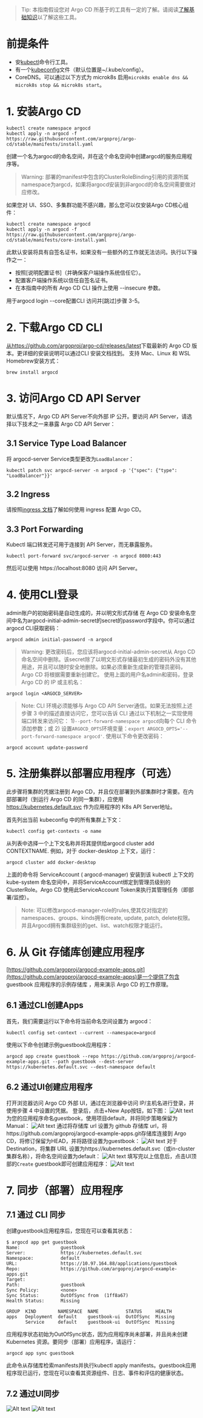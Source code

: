 >Tip:
>本指南假设您对 Argo CD 所基于的工具有一定的了解。请阅读[了解基础知识](../2.了解基础知识/2.了解基础知识.md)以了解这些工具。
# 前提条件
* 安[kubectl](https://kubernetes.io/docs/tasks/tools/)命令行工具。
* 有一个[kubeconfig](https://kubernetes.io/docs/tasks/access-application-cluster/configure-access-multiple-clusters/)文件（默认位置是~/.kube/config）。
* CoreDNS。可以通过以下方式为 microk8s 启用`microk8s enable dns && microk8s stop && microk8s start`。
# 1. 安装Argo CD
```
kubectl create namespace argocd
kubectl apply -n argocd -f https://raw.githubusercontent.com/argoproj/argo-cd/stable/manifests/install.yaml
```
创建一个名为argocd的命名空间，并在这个命名空间中创建argcd的服务应用程序等。
>Warning:
>部署的manifest中包含的ClusterRoleBinding引用的资源所属namespace为argcd，如果将argocd安装到非argocd的命名空间需要做对应修改。

如果您对 UI、SSO、多集群功能不感兴趣，那么您可以仅安装Argo CD核心组件：
```
kubectl create namespace argocd
kubectl apply -n argocd -f https://raw.githubusercontent.com/argoproj/argo-cd/stable/manifests/core-install.yaml
```
此默认安装将具有自签名证书，如果没有一些额外的工作就无法访问。执行以下操作之一：

* 按照[说明配置证书]（并确保客户端操作系统信任它）。
* 配置客户端操作系统以信任自签名证书。
* 在本指南中的所有 Argo CD CLI 操作上使用 --insecure 参数。

用于argocd login --core配置CLI 访问并[跳过]步骤 3-5。
# 2. 下载Argo CD CLI
[从https://github.com/argoproj/argo-cd/releases/latest](https://github.com/argoproj/argo-cd/releases/tag/v2.9.2)下载最新的 Argo CD 版本。更详细的安装说明可以通过CLI 安装文档找到。
支持 Mac、Linux 和 WSL Homebrew安装方式：
```
brew install argocd
```
# 3. 访问Argo CD API Server
默认情况下，Argo CD API Server不向外部 IP 公开。要访问 API Server，请选择以下技术之一来暴露 Argo CD API Server：
## 3.1 Service Type Load Balancer
将 argocd-server Service类型更改为`LoadBalancer`：
```
kubectl patch svc argocd-server -n argocd -p '{"spec": {"type": "LoadBalancer"}}'
```
## 3.2 Ingress
请按照[ingress 文档](https://argo-cd.readthedocs.io/en/stable/operator-manual/ingress/)了解如何使用 ingress 配置 Argo CD。
## 3.3 Port Forwarding
Kubectl 端口转发还可用于连接到 API Server，而无暴露服务。
```
kubectl port-forward svc/argocd-server -n argocd 8080:443
```
然后可以使用 https://localhost:8080 访问 API Server。
# 4. 使用CLI登录
admin账户的初始密码是自动生成的，并以明文形式存储 在 Argo CD 安装命名空间中名为argocd-initial-admin-secret的secret的password字段中。你可以通过argocd CLI获取密码：
```
argocd admin initial-password -n argocd
```
>Warning:
>更改密码后，您应该将argocd-initial-admin-secret从 Argo CD 命名空间中删除。该secret除了以明文形式存储最初生成的密码外没有其他用途，并且可以随时安全地删除。如果必须重新生成新的管理员密码，Argo CD 将根据需要重新创建它。
使用上面的用户名admin和密码，登录 Argo CD 的 IP 或主机名：
```
argocd login <ARGOCD_SERVER>
```
>Note:
>CLI 环境必须能够与 Argo CD API Server通信。如果无法按照上述步骤 3 中的描述直接访问它，您可以告诉 CLI 通过以下机制之一实现使用端口转发来访问它： 1)`--port-forward-namespace argocd`向每个 CLI 命令添加参数；或 2) 设置`ARGOCD_OPTS`环境变量：`export ARGOCD_OPTS='--port-forward-namespace argocd'`.
使用以下命令更改密码：
```
argocd account update-password
```
# 5. 注册集群以部署应用程序（可选）
此步骤将集群的凭据注册到 Argo CD，并且仅在部署到外部集群时才需要。在内部部署时（到运行 Argo CD 的同一集群），应使用 https://kubernetes.default.svc 作为应用程序的 K8s API Server地址。

首先列出当前 kubeconfig 中的所有集群上下文：
```
kubectl config get-contexts -o name
```
从列表中选择一个上下文名称并将其提供给argocd cluster add CONTEXTNAME. 例如，对于 docker-desktop 上下文，运行：
```
argocd cluster add docker-desktop
```
上面的命令将 ServiceAccount ( argocd-manager) 安装到该 kubectl 上下文的 kube-system 命名空间中，并将ServiceAccount绑定到管理员级别的 ClusterRole。Argo CD 使用此ServiceAccount Token来执行其管理任务（即部署/监控）。
>Note:
>可以修改argocd-manager-role的rules,使其仅对指定的namespaces、groups、kinds拥有create, update, patch, delete权限。并且Argocd拥有集群级别的get、list、watch权限才能运行。
# 6. 从 Git 存储库创建应用程序
[https://github.com/argoproj/argocd-example-apps.git](https://github.com/argoproj/argocd-example-apps)是一个提供了包含 guestbook 应用程序的示例存储库 ，用来演示 Argo CD 的工作原理。
## 6.1 通过CLI创建Apps
首先，我们需要运行以下命令将当前命名空间设置为 argocd：
```
kubectl config set-context --current --namespace=argocd
```
使用以下命令创建示例guestbook应用程序：
```
argocd app create guestbook --repo https://github.com/argoproj/argocd-example-apps.git --path guestbook --dest-server https://kubernetes.default.svc --dest-namespace default
```
## 6.2 通过UI创建应用程序
打开浏览器访问 Argo CD 外部 UI，通过在浏览器中访问 IP/主机名进行登录，并使用步骤 4 中设置的凭据。
登录后，点击+New App按钮，如下图：
![Alt text](images/1addapps.png)
为您的应用程序命名guestbook，使用项目default，并将同步策略保留为Manual：
![Alt text](images/2addapps.png)
通过将存储库 url 设置为 github 存储库 url，将https://github.com/argoproj/argocd-example-apps.git存储库连接到 Argo CD，将修订保留为HEAD，并将路径设置为guestbook：
![Alt text](images/3addapps.png)
对于Destination，将集群 URL 设置为https://kubernetes.default.svc（或in-cluster集群名称），将命名空间设置为default：
![Alt text](images/4addapps.png)
填写完以上信息后，点击UI顶部的`Create` guestbook即可创建应用程序：
![Alt text](images/5addapps.png)
# 7. 同步（部署）应用程序
## 7.1 通过 CLI 同步
创建guestbook应用程序后，您现在可以查看其状态：
```
$ argocd app get guestbook
Name:               guestbook
Server:             https://kubernetes.default.svc
Namespace:          default
URL:                https://10.97.164.88/applications/guestbook
Repo:               https://github.com/argoproj/argocd-example-apps.git
Target:
Path:               guestbook
Sync Policy:        <none>
Sync Status:        OutOfSync from  (1ff8a67)
Health Status:      Missing

GROUP  KIND        NAMESPACE  NAME          STATUS     HEALTH
apps   Deployment  default    guestbook-ui  OutOfSync  Missing
       Service     default    guestbook-ui  OutOfSync  Missing
```
应用程序状态初始为OutOfSync状态，因为应用程序尚未部署，并且尚未创建 Kubernetes 资源。要同步（部署）应用程序，请运行：
```
argocd app sync guestbook
```
此命令从存储库检索manifests并执行kubectl apply manifests。guestbook应用程序现已运行，您现在可以查看其资源组件、日志、事件和评估的健康状态。
## 7.2 通过UI同步
![Alt text](images/1syncapp.png)
![Alt text](images/2syncapp.png)